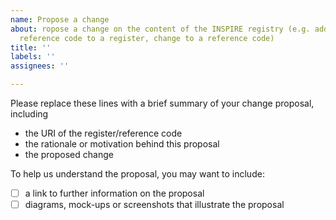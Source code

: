 ```yaml
---
name: Propose a change
about: ropose a change on the content of the INSPIRE registry (e.g. addition of a
  reference code to a register, change to a reference code)
title: ''
labels: ''
assignees: ''

---
```


Please replace these lines with a brief summary of your change proposal, including
- the URI of the register/reference code
- the rationale or motivation behind this proposal
- the proposed change

To help us understand the proposal, you may want to include:
- [ ] a link to further information on the proposal 
- [ ] diagrams, mock-ups or screenshots that illustrate the proposal
